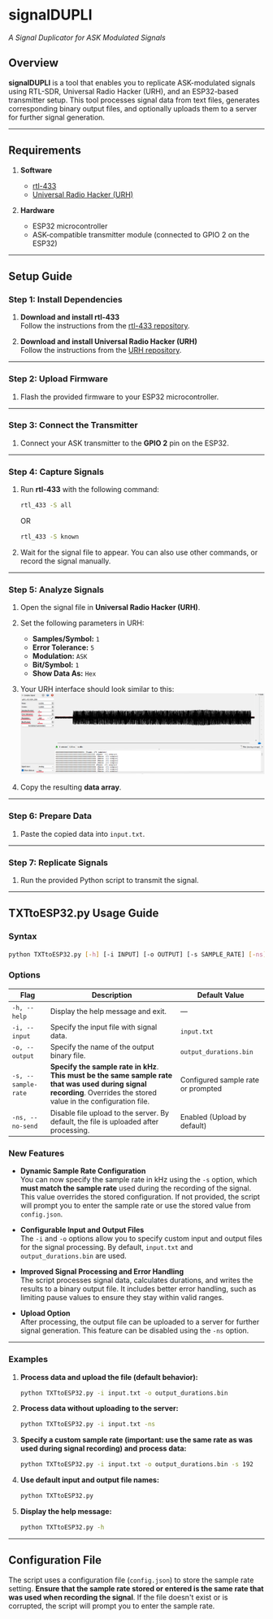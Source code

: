 # **signalDUPLI**  
*A Signal Duplicator for ASK Modulated Signals*

## **Overview**  
**signalDUPLI** is a tool that enables you to replicate ASK-modulated signals using RTL-SDR, Universal Radio Hacker (URH), and an ESP32-based transmitter setup. This tool processes signal data from text files, generates corresponding binary output files, and optionally uploads them to a server for further signal generation.

---

## **Requirements**  
1. **Software**  
   - [rtl-433](https://github.com/merbanan/rtl_433)  
   - [Universal Radio Hacker (URH)](https://github.com/jopohl/urh)  

2. **Hardware**  
   - ESP32 microcontroller  
   - ASK-compatible transmitter module (connected to GPIO 2 on the ESP32)  

---

## **Setup Guide**

### **Step 1: Install Dependencies**
1. **Download and install rtl-433**  
   Follow the instructions from the [rtl-433 repository](https://github.com/merbanan/rtl_433).  

2. **Download and install Universal Radio Hacker (URH)**  
   Follow the instructions from the [URH repository](https://github.com/jopohl/urh).  

---

### **Step 2: Upload Firmware**  
1. Flash the provided firmware to your ESP32 microcontroller.  

---

### **Step 3: Connect the Transmitter**  
1. Connect your ASK transmitter to the **GPIO 2** pin on the ESP32.  

---

### **Step 4: Capture Signals**  
1. Run **rtl-433** with the following command:  
   ```bash
   rtl_433 -S all
   ```
   OR
   
   ```bash
   rtl_433 -S known
   ```

2. Wait for the signal file to appear. You can also use other commands, or record the signal manually.

---

### **Step 5: Analyze Signals**  
1. Open the signal file in **Universal Radio Hacker (URH)**.  

2. Set the following parameters in URH:  
   - **Samples/Symbol:** `1`  
   - **Error Tolerance:** `5`  
   - **Modulation:** `ASK`  
   - **Bit/Symbol:** `1`  
   - **Show Data As:** `Hex`  

3. Your URH interface should look similar to this:  
   ![URH Example](https://github.com/kototronik/signalDUPLI/blob/main/1.png?raw=true)  

4. Copy the resulting **data array**.  

---

### **Step 6: Prepare Data**  
1. Paste the copied data into `input.txt`.  

---

### **Step 7: Replicate Signals**  
1. Run the provided Python script to transmit the signal.

---

## **TXTtoESP32.py Usage Guide**

### **Syntax**
```bash
python TXTtoESP32.py [-h] [-i INPUT] [-o OUTPUT] [-s SAMPLE_RATE] [-ns]
```

### **Options**
| Flag               | Description                                                                                     | Default Value              |
|--------------------|-------------------------------------------------------------------------------------------------|----------------------------|
| `-h, --help`       | Display the help message and exit.                                                              | —                          |
| `-i, --input`      | Specify the input file with signal data.                                                        | `input.txt`               |
| `-o, --output`     | Specify the name of the output binary file.                                                     | `output_durations.bin`    |
| `-s, --sample-rate`| **Specify the sample rate in kHz**. **This must be the same sample rate that was used during signal recording**. Overrides the stored value in the configuration file.           | Configured sample rate or prompted |
| `-ns, --no-send`   | Disable file upload to the server. By default, the file is uploaded after processing.           | Enabled (Upload by default)|

### **New Features**  
- **Dynamic Sample Rate Configuration**  
  You can now specify the sample rate in kHz using the `-s` option, which **must match the sample rate** used during the recording of the signal. This value overrides the stored configuration. If not provided, the script will prompt you to enter the sample rate or use the stored value from `config.json`.

- **Configurable Input and Output Files**  
  The `-i` and `-o` options allow you to specify custom input and output files for the signal processing. By default, `input.txt` and `output_durations.bin` are used.

- **Improved Signal Processing and Error Handling**  
  The script processes signal data, calculates durations, and writes the results to a binary output file. It includes better error handling, such as limiting pause values to ensure they stay within valid ranges.

- **Upload Option**  
  After processing, the output file can be uploaded to a server for further signal generation. This feature can be disabled using the `-ns` option.

---

### **Examples**
1. **Process data and upload the file (default behavior):**
   ```bash
   python TXTtoESP32.py -i input.txt -o output_durations.bin
   ```

2. **Process data without uploading to the server:**
   ```bash
   python TXTtoESP32.py -i input.txt -ns
   ```

3. **Specify a custom sample rate (important: use the same rate as was used during signal recording) and process data:**
   ```bash
   python TXTtoESP32.py -i input.txt -o output_durations.bin -s 192
   ```

4. **Use default input and output file names:**
   ```bash
   python TXTtoESP32.py
   ```

5. **Display the help message:**
   ```bash
   python TXTtoESP32.py -h
   ```

---

## **Configuration File**  
The script uses a configuration file (`config.json`) to store the sample rate setting. **Ensure that the sample rate stored or entered is the same rate that was used when recording the signal**. If the file doesn't exist or is corrupted, the script will prompt you to enter the sample rate.
